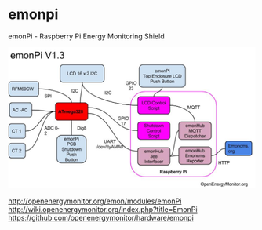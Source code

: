 emonpi
======

emonPi - Raspberry Pi Energy Monitoring Shield

![emonpi_diagram](emonPi_V1.4_Diagram.jpg)

http://openenergymonitor.org/emon/modules/emonPi
http://wiki.openenergymonitor.org/index.php?title=EmonPi
https://github.com/openenergymonitor/hardware/emonpi

